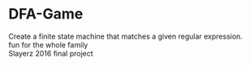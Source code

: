 # DFA-Game
Create a finite state machine that matches a given regular expression. <br>fun for the whole family</br>
Slayerz 2016 final project